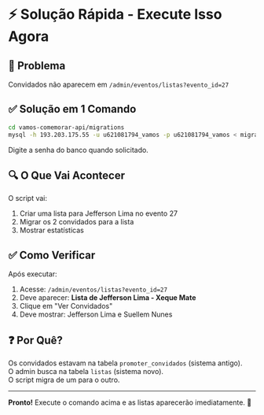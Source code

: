 # ⚡ Solução Rápida - Execute Isso Agora

## 🎯 Problema
Convidados não aparecem em `/admin/eventos/listas?evento_id=27`

## ✅ Solução em 1 Comando

```bash
cd vamos-comemorar-api/migrations
mysql -h 193.203.175.55 -u u621081794_vamos -p u621081794_vamos < migrar-promoter-convidados-para-listas.sql
```

Digite a senha do banco quando solicitado.

## 🔍 O Que Vai Acontecer

O script vai:
1. Criar uma lista para Jefferson Lima no evento 27
2. Migrar os 2 convidados para a lista
3. Mostrar estatísticas

## ✅ Como Verificar

Após executar:
1. Acesse: `/admin/eventos/listas?evento_id=27`
2. Deve aparecer: **Lista de Jefferson Lima - Xeque Mate**
3. Clique em "Ver Convidados"
4. Deve mostrar: Jefferson Lima e Suellem Nunes

## ❓ Por Quê?

Os convidados estavam na tabela `promoter_convidados` (sistema antigo).  
O admin busca na tabela `listas` (sistema novo).  
O script migra de um para o outro.

---

**Pronto!** Execute o comando acima e as listas aparecerão imediatamente. 🚀



